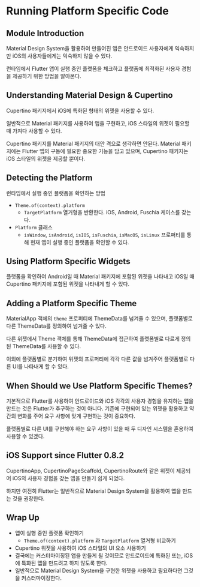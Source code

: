 # Running Platform Specific Code

## Module Introduction

Material Design System을 활용하여 만들어진 앱은 안드로이드 사용자에게 익숙하지만 iOS의 사용자들에게는 익숙하지 않을 수 있다.

런타임에서 Flutter 앱이 실행 중인 플랫폼을 체크하고 플랫폼에 최적화된 사용자 경험을 제공하기 위한 방법을 알아본다.

## Understanding Material Design & Cupertino

Cupertino 패키지에서 iOS에 특화된 형태의 위젯을 사용할 수 있다.

일반적으로 Material 패키지를 사용하여 앱을 구현하고, iOS 스타일의 위젯이 필요할 때 가져다 사용할 수 있다.

Cupertino 패키지를 Material 패키지의 대안 격으로 생각하면 안된다. Material 패키지에는 Flutter 앱의 구동에 필요한 중요한 기능을 담고 있으며, Cupertino 패키지는 iOS 스타일의 위젯을 제공할 뿐이다.

## Detecting the Platform

런타임에서 실행 중인 플랫폼을 확인하는 방법

- `Theme.of(context).platform`
  - `TargetPlatform` 열거형을 반환한다. iOS, Android, Fuschia 케이스를 갖는다.
- `Platform` 클래스
  - `isWindow`, `isAndroid`, `isIOS`, `isFuschia`, `isMacOS`, `isLinux` 프로퍼티를 통해 현재 앱이 실행 중인 플랫폼을 확인할 수 있다.

## Using Platform Specific Widgets

플랫폼을 확인하여 Android일 때 Material 패키지에 포함된 위젯을 나타내고 iOS일 때 Cupertino 패키지에 포함된 위젯을 나타내게 할 수 있다.

## Adding a Platform Specific Theme

MaterialApp 객체의 `theme` 프로퍼티에 ThemeData를 넘겨줄 수 있으며, 플랫폼별로 다른 ThemeData를 정의하여 넘겨줄 수 있다.

다른 위젯에서 Theme 객체를 통해 ThemeData에 접근하여 플랫폼별로 다르게 정의된 ThemeData를 사용할 수 있다.

이외에 플랫폼별로 분기하여 위젯의 프로퍼티에 각각 다른 값을 넘겨주어 플랫폼별로 다른 UI를 나타내게 할 수 있다.

## When Should we Use Platform Specific Themes?

기본적으로 Flutter를 사용하여 안드로이드와 iOS 각각의 사용자 경험을 유지하는 앱을 만드는 것은 Flutter가 추구하는 것이 아니다. 기존에 구현되어 있는 위젯을 활용하고 약간의 변화를 주어 요구 사항에 맞게 구현하는 것이 중요하다.

플랫폼별로 다른 UI를 구현해야 하는 요구 사항이 있을 때 두 디자인 시스템을 혼용하여 사용할 수 있겠다.

## iOS Support since Flutter 0.8.2

CupertinoApp, CupertinoPageScaffold, CupertinoRoute와 같은 위젯이 제공되어 iOS의 사용자 경험을 갖는 앱을 만들기 쉽게 되었다.

하지만 여전히 Flutter는 일반적으로 Material Design System을 활용하여 앱을 만드는 것을 권장한다.

## Wrap Up

- 앱이 실행 중인 플랫폼 확인하기
  - `Theme.of(context).platform` 과 `TargetPlatform` 열거형 비교하기
- Cupertino 위젯을 사용하여 iOS 스타일의 UI 요소 사용하기
- 결국에는 커스터마이징된 앱을 만들게 될 것이므로 안드로이드에 특화된 또는, iOS에 특화된 앱을 만드려고 하지 않도록 한다.
- 일반적으로 Material Design System을 구현한 위젯을 사용하고 필요하다면 그것을 커스터마이징한다.